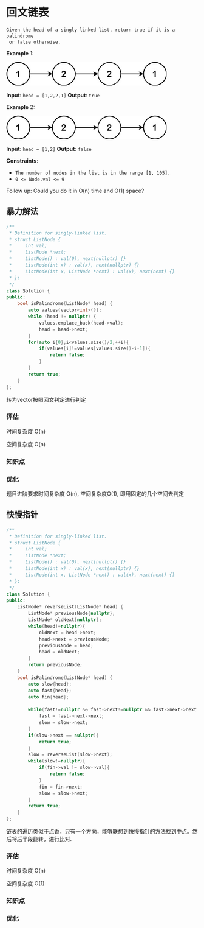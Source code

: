 # 回文链表
```
Given the head of a singly linked list, return true if it is a 
palindrome
 or false otherwise.
 ```

 

**Example** 1:

![alt text](../images/image-6.png)

**Input**: `head = [1,2,2,1]`
**Output**: `true`

**Example** 2:

![alt text](../images/image-7.png)

**Input**: `head = [1,2]`
**Output**: `false`
 

**Constraints**:

- `The number of nodes in the list is in the range [1, 105].`
- `0 <= Node.val <= 9`
 

Follow up: Could you do it in O(n) time and O(1) space?


## 暴力解法
```C++
/**
 * Definition for singly-linked list.
 * struct ListNode {
 *     int val;
 *     ListNode *next;
 *     ListNode() : val(0), next(nullptr) {}
 *     ListNode(int x) : val(x), next(nullptr) {}
 *     ListNode(int x, ListNode *next) : val(x), next(next) {}
 * };
 */
class Solution {
public:
    bool isPalindrome(ListNode* head) {
        auto values{vector<int>{}};
        while (head != nullptr) {
            values.emplace_back(head->val);
            head = head->next;
        }
        for(auto i{0};i<values.size()/2;++i){
            if(values[i]!=values[values.size()-i-1]){
                return false;
            }
        }
        return true;
    }
};
```
转为vector按照回文判定进行判定
### 评估
时间复杂度 O(n)

空间复杂度 O(n)

### 知识点

### 优化
题目进阶要求时间复杂度 O(n), 空间复杂度O(1), 即用固定的几个空间去判定


## 快慢指针
```C++
/**
 * Definition for singly-linked list.
 * struct ListNode {
 *     int val;
 *     ListNode *next;
 *     ListNode() : val(0), next(nullptr) {}
 *     ListNode(int x) : val(x), next(nullptr) {}
 *     ListNode(int x, ListNode *next) : val(x), next(next) {}
 * };
 */
class Solution {
public:
    ListNode* reverseList(ListNode* head) {
        ListNode* previousNode{nullptr};
        ListNode* oldNext{nullptr};
        while(head!=nullptr){
            oldNext = head->next;
            head->next = previousNode;
            previousNode = head;
            head = oldNext;
        }
        return previousNode;
    }
    bool isPalindrome(ListNode* head) {
        auto slow{head};
        auto fast{head};
        auto fin{head};

        while(fast!=nullptr && fast->next!=nullptr && fast->next->next!=nullptr){
            fast = fast->next->next;
            slow = slow->next;
        }
        if(slow->next == nullptr){
            return true;
        }
        slow = reverseList(slow->next);
        while(slow!=nullptr){
            if(fin->val != slow->val){
                return false;
            }
            fin = fin->next;
            slow = slow->next;
        }
        return true;
    }
};
```
链表的遍历类似于点香，只有一个方向，能够联想到快慢指针的方法找到中点。然后将后半段翻转，进行比对.
### 评估
时间复杂度 O(n)

空间复杂度 O(1)
### 知识点

### 优化